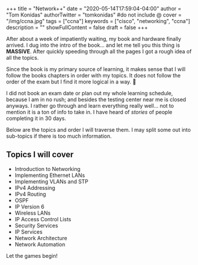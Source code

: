 +++
title = "Network++"
date = "2020-05-14T17:59:04-04:00"
author = "Tom Konidas"
authorTwitter = "tomkonidas" #do not include @
cover = "/img/ccna.jpg"
tags = ["ccna"]
keywords = ["cisco", "networking", "ccna"]
description = ""
showFullContent = false
draft = false
+++

> 

After about a week of impatiently waiting, my book and hardware finally arrived.
I dug into the intro of the book... and let me tell you this thing is **MASSIVE**.
After quickly speeding through all the pages I got a rough idea of all the topics.  

Since the book is my primary source of learning, it makes sense that I will follow the books chapters in order with my topics.
It does not follow the order of the exam but I find it more logical in a way. 🖖  

I did not book an exam date or plan out my whole learning schedule, because I am in no rush; and besides the testing center near me is closed anyways.
I rather go through and learn everything really well... not to mention it is a ton of info to take in. I have heard of _stories_ of people completing it in 30 days.

Below are the topics and order I will traverse them. I may split some out into sub-topics if there is too much information.

## Topics I will cover
- Introduction to Networking
- Implementing Ethernet LANs
- Implementing VLANs and STP
- IPv4 Addressing
- IPv4 Routing
- OSPF
- IP Version 6
- Wireless LANs
- IP Access Control Lists
- Security Services
- IP Services
- Network Architecture
- Network Automation

Let the games begin!